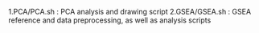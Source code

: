 1.PCA/PCA.sh : PCA analysis and drawing script
2.GSEA/GSEA.sh : GSEA reference and data preprocessing, as well as analysis scripts
